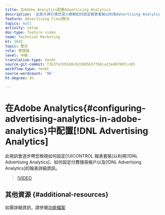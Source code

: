```yaml
---
title: 在Adobe Analytics配置Advertising Analytics
description: '此影片將引導您深入瞭解如何設定報表套裝以利用Advertising Analytics、如何設定付費搜尋帳戶以及Advertising Analytics的報表詳細資訊。 '
feature: Advertising Cloud整合
topics: null
activity: setup
doc-type: feature video
team: Technical Marketing
kt: 1642
topic: 整合
role: 管理員
level: 中級
translation-type: tm+mt
source-git-commit: f3b3fa7d91b0cb21005b57768ca23ed6700fcc03
workflow-type: tm+mt
source-wordcount: '96'
ht-degree: 4%

---
```



# 在Adobe Analytics{#configuring-advertising-analytics-in-adobe-analytics}中配置[!DNL Advertising Analytics]

此視訊會逐步帶您檢視如何設定[!UICONTROL 報表套裝]以利用[!DNL Advertising Analytics]、如何設定付費搜尋帳戶以及[!DNL Advertising Analytics]的報表詳細資訊。

>[!VIDEO](https://video.tv.adobe.com/v/23119/?quality=12)

## 其他資源 {#additional-resources}

如需詳細資訊，請參閱[功能檔案](https://docs.adobe.com/content/help/en/analytics/integration/advertising-analytics/overview.html)
